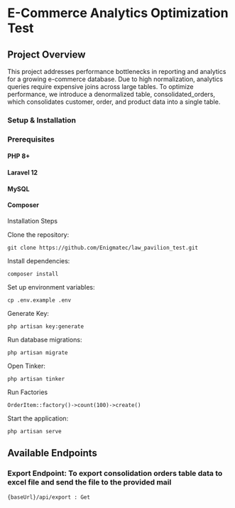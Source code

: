 # E-Commerce Analytics Optimization Test

## Project Overview

This project addresses performance bottlenecks in reporting and analytics for a growing e-commerce database. Due to high normalization, analytics queries require expensive joins across large tables. To optimize performance, we introduce a denormalized table, consolidated_orders, which consolidates customer, order, and product data into a single table.

### Setup & Installation
### Prerequisites
#### PHP 8+
#### Laravel 12
#### MySQL 
#### Composer

Installation Steps

Clone the repository:
```
git clone https://github.com/Enigmatec/law_pavilion_test.git
```

Install dependencies: 
```
composer install
```
Set up environment variables:  
```
cp .env.example .env

```
Generate Key: 
```
php artisan key:generate
```
Run database migrations: 
```
php artisan migrate

```
Open Tinker: 
```
php artisan tinker

```
Run Factories
```
OrderItem::factory()->count(100)->create()

```
Start the application: 
```
php artisan serve

```
## Available Endpoints
### Export Endpoint: To export consolidation orders table data to excel file and send the file to the provided mail
```
{baseUrl}/api/export : Get
```

